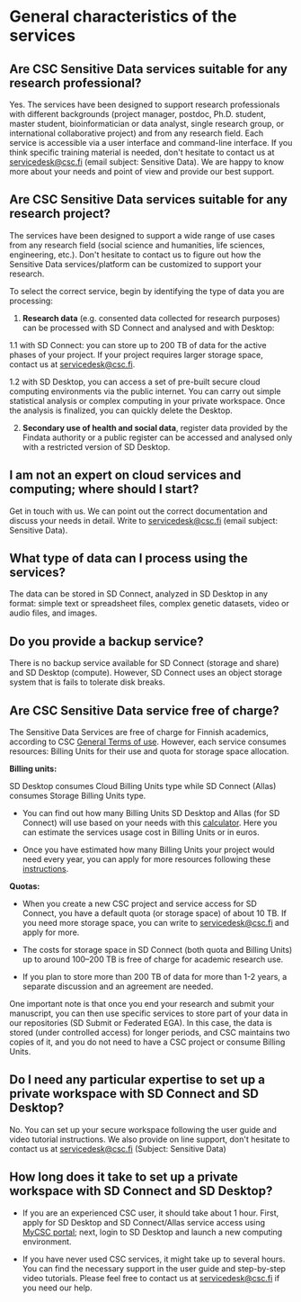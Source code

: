 # General characteristics of the services

## Are CSC Sensitive Data services suitable for any research professional? 
Yes. The services have been designed to support research professionals with different backgrounds (project manager, postdoc, Ph.D. student, master student, bioinformatician or data analyst,  single research group, or international collaborative project) and from any research field.  Each service is accessible via a user interface and command-line interface. If you think specific training material is needed, don't hesitate to contact us at servicedesk@csc.fi (email subject: Sensitive Data). We are happy to know more about your needs and point of view and provide our best support. 

## Are CSC Sensitive Data services suitable for any research project? 
The services have been designed to support a wide range of use cases from any research field (social science and humanities, life sciences, engineering, etc.).
Don't hesitate to contact us to figure out how the Sensitive Data services/platform can be customized to support your research.

To select the correct service, begin by identifying the type of data you are processing:

1. **Research data** (e.g. consented data collected for research purposes) can be processed with SD Connect and analysed and with Desktop:
  
1.1 with SD Connect: you can store up to 200 TB of data for the active phases of your project. If your project requires larger storage space, contact us at servicedesk@csc.fi.

1.2 with SD Desktop, you can access a set of pre-built secure cloud computing environments via the public internet. You can carry out simple statistical analysis or complex computing in your private workspace. Once the analysis is finalized, you can quickly delete the Desktop.

2. **Secondary use of health and social data**, register data provided by the Findata authority or a public register can be accessed and analysed only with a restricted version of SD Desktop. 



## I am not an expert on cloud services and computing; where should I start?
Get in touch with us. We can point out the correct documentation and discuss your needs in detail. Write to servicedesk@csc.fi (email subject: Sensitive Data). 

## What type of data can I process using the services?
The data can be stored in SD Connect, analyzed in SD Desktop in any format: simple text or spreadsheet files, complex genetic datasets, video or audio files, and images.

## Do you provide a backup service?
There is no backup service available for SD Connect (storage and share) and SD Desktop (compute). However, SD Connect uses an object storage system that is fails to tolerate disk breaks. 


## Are CSC Sensitive Data service free of charge?
The Sensitive Data Services are free of charge for Finnish academics, according to CSC [General Terms of use](https://research.csc.fi/general-terms-of-use). However, each service consumes resources: Billing Units for their use and quota for storage space allocation. 

**Billing units:**

SD Desktop consumes Cloud Billing Units type while SD Connect (Allas) consumes Storage Billing Units type.

* You can find out how many Billing Units SD Desktop and Allas (for SD Connect) will use based on your needs with this [calculator](https://research.csc.fi/billing-units#buc). Here you can estimate the services usage cost in Billing Units or in euros.

* Once you have estimated how many Billing Units your project would need every year, you can apply for more resources following these [instructions](../../accounts/how-to-apply-for-billing-units.md). 

**Quotas:**

* When you create a new CSC project and service access for SD Connect, you have a default quota (or storage space) of about 10 TB. If you need more storage space, you can write to servicedesk@csc.fi and apply for more. 

* The costs for storage space in SD Connect (both quota and Billing Units) up to around 100–200 TB is free of charge for academic research use. 

* If you plan to store more than 200 TB of data for more than 1-2 years, a separate discussion and an agreement are needed.

One important note is that once you end your research and submit your manuscript, you can then use specific services to store part of your data in our repositories (SD Submit or Federated EGA). In this case, the data is stored (under controlled access) for longer periods, and  CSC maintains two copies of it, and you do not need to have a CSC project or consume Billing Units.


## Do I need any particular expertise to set up a private workspace with SD Connect and SD Desktop?

No. You can set up your secure workspace following the user guide and video tutorial instructions. We also provide on line support, don't hesitate to contact us at servicedesk@csc.fi (Subject: Sensitive Data)


## How long does it take to set up a private workspace with SD Connect and SD Desktop?

* If you are an experienced CSC user, it should take about 1 hour. First, apply for SD Desktop and SD Connect/Allas service access using [MyCSC portal](https://my.csc.fi); next, login to SD Desktop and launch a new computing environment.
 
* If you have never used CSC services, it might take up to several hours. You can find the necessary support in the user guide and step-by-step video tutorials. Please feel free to contact us at servicedesk@csc.fi if you need our help. 

